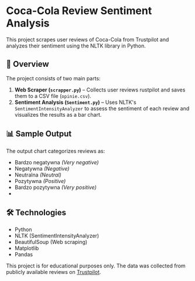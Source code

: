 # Coca-Cola Review Sentiment Analysis

This project scrapes user reviews of Coca-Cola from Trustpilot and analyzes their sentiment using the NLTK library in Python.

## 📄 Overview

The project consists of two main parts:
1. **Web Scraper (`scrapper.py`)** – Collects user reviews rustpilot and saves them to a CSV file (`opinie.csv`).
2. **Sentiment Analysis (`Sentiment.py`)** – Uses NLTK's `SentimentIntensityAnalyzer` to assess the sentiment of each review and visualizes the results as a bar chart.

## 📊 Sample Output
The output chart categorizes reviews as:
- Bardzo negatywna *(Very negative)*
- Negatywna *(Negative)*
- Neutralna *(Neutral)*
- Pozytywna *(Positive)*
- Bardzo pozytywna *(Very positive)*
- 
## 🛠️ Technologies
- Python
- NLTK (SentimentIntensityAnalyzer)
- BeautifulSoup (Web scraping)
- Matplotlib
- Pandas


This project is for educational purposes only. The data was collected from publicly available reviews on [Trustpilot](https://www.trustpilot.com).
